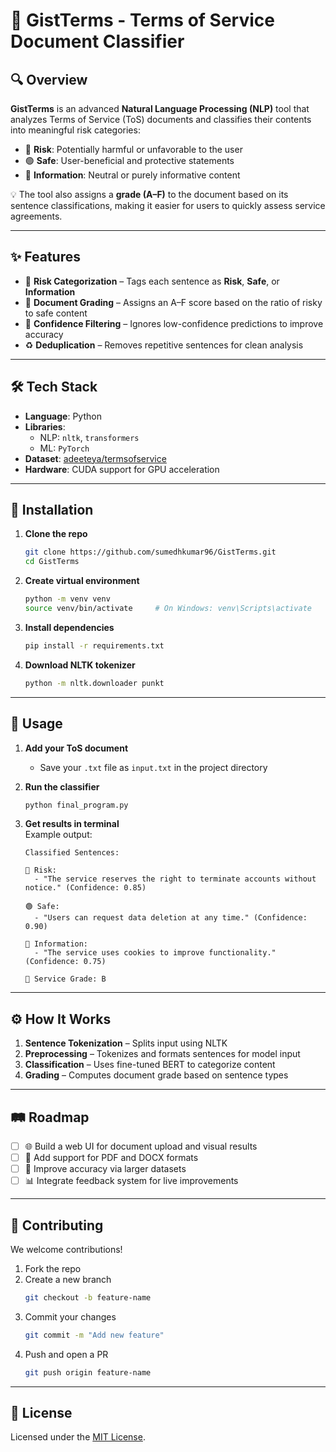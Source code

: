 # 📄 GistTerms - Terms of Service Document Classifier

## 🔍 Overview  
**GistTerms** is an advanced **Natural Language Processing (NLP)** tool that analyzes Terms of Service (ToS) documents and classifies their contents into meaningful risk categories:

- 🔴 **Risk**: Potentially harmful or unfavorable to the user  
- 🟢 **Safe**: User-beneficial and protective statements  
- 🔵 **Information**: Neutral or purely informative content  

💡 The tool also assigns a **grade (A–F)** to the document based on its sentence classifications, making it easier for users to quickly assess service agreements.

---

## ✨ Features

- 🚩 **Risk Categorization** – Tags each sentence as **Risk**, **Safe**, or **Information**
- 🧮 **Document Grading** – Assigns an A–F score based on the ratio of risky to safe content
- 🧠 **Confidence Filtering** – Ignores low-confidence predictions to improve accuracy
- ♻️ **Deduplication** – Removes repetitive sentences for clean analysis

---

## 🛠️ Tech Stack

- **Language**: Python  
- **Libraries**:
  - NLP: `nltk`, `transformers`  
  - ML: `PyTorch`
- **Dataset**: [adeeteya/termsofservice](https://huggingface.co/datasets/adeeteya/termsofservice)  
- **Hardware**: CUDA support for GPU acceleration

---

## 🚀 Installation

1. **Clone the repo**  
   ```bash
   git clone https://github.com/sumedhkumar96/GistTerms.git
   cd GistTerms
   ```

2. **Create virtual environment**  
   ```bash
   python -m venv venv
   source venv/bin/activate     # On Windows: venv\Scripts\activate
   ```

3. **Install dependencies**  
   ```bash
   pip install -r requirements.txt
   ```

4. **Download NLTK tokenizer**  
   ```bash
   python -m nltk.downloader punkt
   ```

---

## 🧪 Usage

1. **Add your ToS document**  
   - Save your `.txt` file as `input.txt` in the project directory

2. **Run the classifier**  
   ```bash
   python final_program.py
   ```

3. **Get results in terminal**  
   Example output:  
   ```plaintext
   Classified Sentences:

   🔴 Risk:
     - "The service reserves the right to terminate accounts without notice." (Confidence: 0.85)

   🟢 Safe:
     - "Users can request data deletion at any time." (Confidence: 0.90)

   🔵 Information:
     - "The service uses cookies to improve functionality." (Confidence: 0.75)

   🏅 Service Grade: B
   ```

---

## ⚙️ How It Works

1. **Sentence Tokenization** – Splits input using NLTK  
2. **Preprocessing** – Tokenizes and formats sentences for model input  
3. **Classification** – Uses fine-tuned BERT to categorize content  
4. **Grading** – Computes document grade based on sentence types  

---

## 🛤️ Roadmap

- [ ] 🌐 Build a web UI for document upload and visual results  
- [ ] 📄 Add support for PDF and DOCX formats  
- [ ] 🤖 Improve accuracy via larger datasets  
- [ ] 📊 Integrate feedback system for live improvements  

---

## 🤝 Contributing

We welcome contributions!  

1. Fork the repo  
2. Create a new branch  
   ```bash
   git checkout -b feature-name
   ```
3. Commit your changes  
   ```bash
   git commit -m "Add new feature"
   ```
4. Push and open a PR  
   ```bash
   git push origin feature-name
   ```

---

## 📜 License  
Licensed under the [MIT License](LICENSE).
